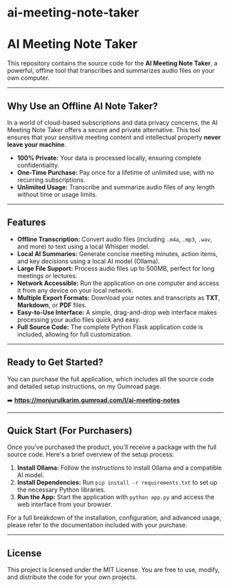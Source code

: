 # ai-meeting-note-taker
# AI Meeting Note Taker

This repository contains the source code for the **AI Meeting Note Taker**, a powerful, offline tool that transcribes and summarizes audio files on your own computer.

---

## Why Use an Offline AI Note Taker?

In a world of cloud-based subscriptions and data privacy concerns, the AI Meeting Note Taker offers a secure and private alternative. This tool ensures that your sensitive meeting content and intellectual property **never leave your machine**.

* **100% Private:** Your data is processed locally, ensuring complete confidentiality.
* **One-Time Purchase:** Pay once for a lifetime of unlimited use, with no recurring subscriptions.
* **Unlimited Usage:** Transcribe and summarize audio files of any length without time or usage limits.

---

## Features

* **Offline Transcription:** Convert audio files (including `.m4a`, `.mp3`, `.wav`, and more) to text using a local Whisper model.
* **Local AI Summaries:** Generate concise meeting minutes, action items, and key decisions using a local AI model (Ollama).
* **Large File Support:** Process audio files up to 500MB, perfect for long meetings or lectures.
* **Network Accessible:** Run the application on one computer and access it from any device on your local network.
* **Multiple Export Formats:** Download your notes and transcripts as **TXT**, **Markdown**, or **PDF** files.
* **Easy-to-Use Interface:** A simple, drag-and-drop web interface makes processing your audio files quick and easy.
* **Full Source Code:** The complete Python Flask application code is included, allowing for full customization.

---

## Ready to Get Started?

You can purchase the full application, which includes all the source code and detailed setup instructions, on my Gumroad page.

➡️ **https://monjurulkarim.gumroad.com/l/ai-meeting-notes**

---

## Quick Start (For Purchasers)

Once you've purchased the product, you'll receive a package with the full source code. Here's a brief overview of the setup process:

1.  **Install Ollama:** Follow the instructions to install Ollama and a compatible AI model.
2.  **Install Dependencies:** Run `pip install -r requirements.txt` to set up the necessary Python libraries.
3.  **Run the App:** Start the application with `python app.py` and access the web interface from your browser.

For a full breakdown of the installation, configuration, and advanced usage, please refer to the documentation included with your purchase.

---

## License

This project is licensed under the MIT License. You are free to use, modify, and distribute the code for your own projects.
